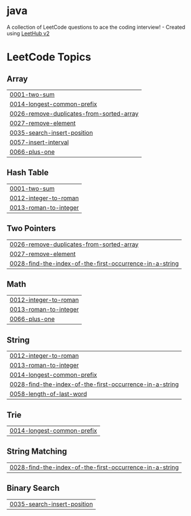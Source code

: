 # java
A collection of LeetCode questions to ace the coding interview! - Created using [LeetHub v2](https://github.com/arunbhardwaj/LeetHub-2.0)

<!---LeetCode Topics Start-->
# LeetCode Topics
## Array
|  |
| ------- |
| [0001-two-sum](https://github.com/niharika-25bisen/java/tree/master/0001-two-sum) |
| [0014-longest-common-prefix](https://github.com/niharika-25bisen/java/tree/master/0014-longest-common-prefix) |
| [0026-remove-duplicates-from-sorted-array](https://github.com/niharika-25bisen/java/tree/master/0026-remove-duplicates-from-sorted-array) |
| [0027-remove-element](https://github.com/niharika-25bisen/java/tree/master/0027-remove-element) |
| [0035-search-insert-position](https://github.com/niharika-25bisen/java/tree/master/0035-search-insert-position) |
| [0057-insert-interval](https://github.com/niharika-25bisen/java/tree/master/0057-insert-interval) |
| [0066-plus-one](https://github.com/niharika-25bisen/java/tree/master/0066-plus-one) |
## Hash Table
|  |
| ------- |
| [0001-two-sum](https://github.com/niharika-25bisen/java/tree/master/0001-two-sum) |
| [0012-integer-to-roman](https://github.com/niharika-25bisen/java/tree/master/0012-integer-to-roman) |
| [0013-roman-to-integer](https://github.com/niharika-25bisen/java/tree/master/0013-roman-to-integer) |
## Two Pointers
|  |
| ------- |
| [0026-remove-duplicates-from-sorted-array](https://github.com/niharika-25bisen/java/tree/master/0026-remove-duplicates-from-sorted-array) |
| [0027-remove-element](https://github.com/niharika-25bisen/java/tree/master/0027-remove-element) |
| [0028-find-the-index-of-the-first-occurrence-in-a-string](https://github.com/niharika-25bisen/java/tree/master/0028-find-the-index-of-the-first-occurrence-in-a-string) |
## Math
|  |
| ------- |
| [0012-integer-to-roman](https://github.com/niharika-25bisen/java/tree/master/0012-integer-to-roman) |
| [0013-roman-to-integer](https://github.com/niharika-25bisen/java/tree/master/0013-roman-to-integer) |
| [0066-plus-one](https://github.com/niharika-25bisen/java/tree/master/0066-plus-one) |
## String
|  |
| ------- |
| [0012-integer-to-roman](https://github.com/niharika-25bisen/java/tree/master/0012-integer-to-roman) |
| [0013-roman-to-integer](https://github.com/niharika-25bisen/java/tree/master/0013-roman-to-integer) |
| [0014-longest-common-prefix](https://github.com/niharika-25bisen/java/tree/master/0014-longest-common-prefix) |
| [0028-find-the-index-of-the-first-occurrence-in-a-string](https://github.com/niharika-25bisen/java/tree/master/0028-find-the-index-of-the-first-occurrence-in-a-string) |
| [0058-length-of-last-word](https://github.com/niharika-25bisen/java/tree/master/0058-length-of-last-word) |
## Trie
|  |
| ------- |
| [0014-longest-common-prefix](https://github.com/niharika-25bisen/java/tree/master/0014-longest-common-prefix) |
## String Matching
|  |
| ------- |
| [0028-find-the-index-of-the-first-occurrence-in-a-string](https://github.com/niharika-25bisen/java/tree/master/0028-find-the-index-of-the-first-occurrence-in-a-string) |
## Binary Search
|  |
| ------- |
| [0035-search-insert-position](https://github.com/niharika-25bisen/java/tree/master/0035-search-insert-position) |
<!---LeetCode Topics End-->